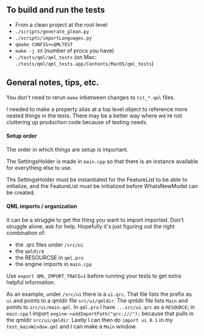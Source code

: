 ## To build and run the tests

* From a clean project at the root level
* `./scripts/generate_glean.py`
* `./scripts/importLanguages.py`
* `qmake CONFIG+=QMLTEST`
* `make -j XX` (number of procs you have)
* `./tests/qml/qml_tests` (on Mac: `./tests/qml/qml_tests.app/Contents/MacOS/qml_tests`)

## General notes, tips, etc.


You don't need to rerun `make` inbetween changes to `tst_*.qml` files.

I needed to make a property alias at a top level object to reference more nested things in the tests. There may be a better way where we're not cluttering up production code because of testing needs.

#### Setup order

The order in which things are setup is important.

The SettingsHolder is made in `main.cpp` so that there is an instance available for everything else to use.

Ths SettingsHolder must be instantiated for the FeatureList to be able to initialize, and the FeatureList must be initialized before WhatsNewModel can be created.

#### QML imports / organization

It can be a struggle to get the thing you want to import imported.
Don't struggle alone, ask for help.
Hopefully it's just figuring out the right combination of:
  * the .qrc files under `/src/ui`
  * the `qmldir`s
  * the RESOURCSE in `qml.pro`
  * the engine imports in `main.cpp`

Use `export QML_IMPORT_TRACE=1` before running your tests to get extra helpful informaiton.

As an example, under `/src/ui` there is a `ui.qrc`. That file lists the prefix as `ui` and points to a qmldir file `src/ui/qmldir`. The qmldir file lists `Main` and points to `src/ui/main.qml`. In `qml.pro` I have `...src/ui.qrc` as a `RESOURCE`; in `main.cpp` I import `engine->addImportPath("qrc:///");` because that pulls in the qmldir `src/ui/qmldir`. Lastly I can then do `import ui 0.1` in my `test_mainWindow.qml` and I can make a `Main` window.
